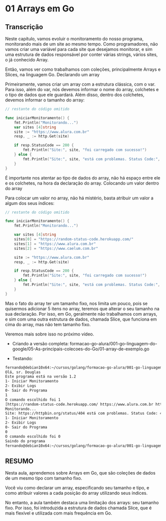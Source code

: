 # 01 Arrays em Go

## Transcrição

Neste capítulo, vamos evoluir o monitoramento do nosso programa, monitorando mais de um site ao mesmo tempo. Como programadores, não vamos criar uma variável para cada site que desejamos monitorar, e sim uma estrutura de dados responsável por conter várias strings, vários sites, o já conhecido Array.

Então, vamos ver como trabalhamos com coleções, principalmente Arrays e Slices, na linguagem Go.
Declarando um array

Primeiramente, vamos criar um array com a estrutura clássica, com o var. Para isso, além do var, nós devemos informar o nome do array, colchetes e o tipo de dados que ele guardará. Além disso, dentro dos colchetes, devemos informar o tamanho do array:

~~~~go
// restante do código omitido

func iniciarMonitoramento() {
    fmt.Println("Monitorando...")
    var sites [4]string
    site := "https://www.alura.com.br"
    resp, _ := http.Get(site)

    if resp.StatusCode == 200 {
        fmt.Println("Site:", site, "foi carregado com sucesso!")
    } else {
        fmt.Println("Site:", site, "está com problemas. Status Code:", resp.StatusCode)
    }
}
~~~~

É importante nos atentar ao tipo de dados do array, não há espaço entre ele e os colchetes, na hora da declaração do array.
Colocando um valor dentro do array

Para colocar um valor no array, não há mistério, basta atribuir um valor a algum dos seus índices:

~~~~go
// restante do código omitido

func iniciarMonitoramento() {
    fmt.Println("Monitorando...")

    var sites [4]string
    sites[0] = "https://random-status-code.herokuapp.com/"
    sites[1] = "https://www.alura.com.br"
    sites[2] = "https://www.caelum.com.br"

    site := "https://www.alura.com.br"
    resp, _ := http.Get(site)

    if resp.StatusCode == 200 {
        fmt.Println("Site:", site, "foi carregado com sucesso!")
    } else {
        fmt.Println("Site:", site, "está com problemas. Status Code:", resp.StatusCode)
    }
}
~~~~

Mas o fato do array ter um tamanho fixo, nos limita um pouco, pois se quisermos adicionar 5 itens no array, teremos que alterar o seu tamanho na sua declaração. Por isso, em Go, geralmente não trabalhamos com arrays, e sim com uma outra estrutura de dados, chamada Slice, que funciona em cima do array, mas não tem tamanho fixo.

Veremos mais sobre isso no próximo vídeo.



- Criando a versão completa:
formacao-go-alura/001-go-linguagem-do-google/05-As-principais-colecoes-do-Go/01-array-de-exemplo.go

- Testando:

~~~~bash
fernando@debian10x64:~/cursos/golang/formacao-go-alura/001-go-linguagem-do-google/05-As-principais-colecoes-do-Go$ go run 01-array-de-exemplo.go
Olá, sr. Douglas
Este programa está na versão 1.2
1- Iniciar Monitoramento
2- Exibir Logs
0- Sair do Programa
1
O comando escolhido foi 1
[https://random-status-code.herokuapp.com/ https://www.alura.com.br https://www.caelum.com.br ]
Monitorando...
Site: https://httpbin.org/status/404 está com problemas. Status Code: 404
1- Iniciar Monitoramento
2- Exibir Logs
0- Sair do Programa
0
O comando escolhido foi 0
Saindo do programa
fernando@debian10x64:~/cursos/golang/formacao-go-alura/001-go-linguagem-do-google/05-As-principais-colecoes-do-Go$
~~~~


## RESUMO

Nesta aula, aprendemos sobre Arrays em Go, que são coleções de dados de um mesmo tipo com tamanho fixo.

Você viu como declarar um array, especificando seu tamanho e tipo, e como atribuir valores a cada posição do array utilizando seus índices.

No entanto, a aula também destaca uma limitação dos arrays: seu tamanho fixo. Por isso, foi introduzida a estrutura de dados chamada Slice, que é mais flexível e utilizada com mais frequência em Go.
